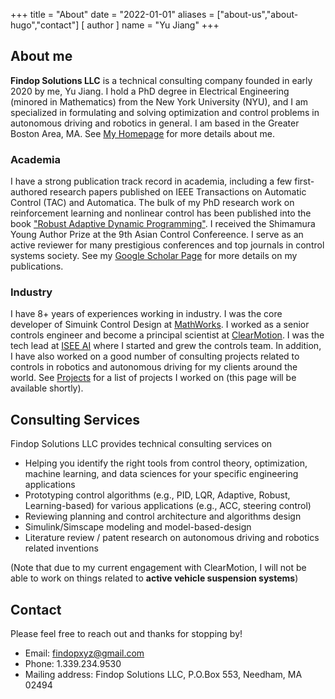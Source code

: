 +++
title = "About"
date = "2022-01-01"
aliases = ["about-us","about-hugo","contact"]
[ author ]
  name = "Yu Jiang"
+++

## About me
**Findop Solutions LLC** is a technical consulting company founded in early 2020 by me, Yu Jiang. I hold a PhD degree in Electrical Engineering (minored in Mathematics) from the New York University (NYU), and I am specialized in formulating and solving optimization and control problems in autonomous driving and robotics in general.  I am based in the Greater Boston Area, MA. See [My Homepage](https://yu-jiang.github.io) for more details about me.

### Academia
I have a strong publication track record in academia, including a few first-authored research papers published on IEEE Transactions on Automatic Control (TAC) and Automatica. The bulk of my PhD research work on reinforcement learning and nonlinear control has been published into the book ["Robust Adaptive Dynamic Programming"](https://www.wiley.com/en-us/Robust+Adaptive+Dynamic+Programming-p-9781119132646). I received the Shimamura Young Author Prize at the 9th Asian Control Confereence. I serve as an active reviewer for many prestigious conferences and top journals in control systems society. See my [Google Scholar Page](https://scholar.google.com/citations?user=QYanTRsAAAAJ&hl=en) for more details on my publications. 

### Industry

I have 8+ years of experiences working in industry. I was the core developer of Simuink Control Design at [MathWorks](https://www.mathworks.com). I worked as a senior controls engineer and become a principal scientist at [ClearMotion](https://www.clearmotion.com). I was the tech lead at [ISEE AI](https://www.isee.ai) where I started and grew the controls team. In addition, I have also worked on a good number of consulting projects related to controls in robotics and autonomous driving for my clients around the world. See [Projects](https://findop.xyz/projects/) for a list of projects I worked on (this page will be available shortly).


## Consulting Services
Findop Solutions LLC provides technical consulting services on

* Helping you identify the right tools from control theory, optimization, machine learning, and data sciences for your specific engineering applications
* Prototyping control algorithms 
(e.g., PID, LQR, Adaptive, Robust, Learning-based) for various applications (e.g., ACC, steering control)
* Reviewing planning and control architecture and algorithms design
* Simulink/Simscape modeling and model-based-design
* Literature review / patent research on autonomous driving and robotics related inventions

(Note that due to my current engagement with ClearMotion, I will not be able to work on things related to **active vehicle suspension systems**)

## Contact
Please feel free to reach out and thanks for stopping by!


* Email: findopxyz@gmail.com
* Phone: 1.339.234.9530
* Mailing address: Findop Solutions LLC, P.O.Box 553, Needham, MA 02494